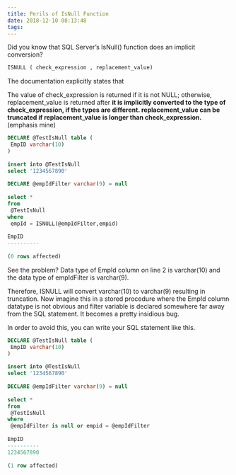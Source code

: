 ```yaml
---
title: Perils of IsNull Function
date: 2018-12-10 08:13:48
tags:
---
```

Did you know that SQL Server’s IsNull() function does an implicit conversion?

```sql
ISNULL ( check_expression , replacement_value)
```
The documentation explicitly states that

The value of check_expression is returned if it is not NULL; otherwise, replacement_value is returned after **it is implicitly converted to the type of check_expression, if the types are different. replacement_value can be truncated if replacement_value is longer than check_expression.** (emphasis mine)

```sql
DECLARE @TestIsNull table (  
 EmpID varchar(10)  
)  
  
insert into @TestIsNull  
select '1234567890'  
  
DECLARE @empIdFilter varchar(9) = null  
  
select *  
from   
 @TestIsNull   
where  
 empId = ISNULL(@empIdFilter,empid)  
  
EmpID  
----------  
  
(0 rows affected)  

```

See the problem? Data type of EmpId column on line 2 is varchar(10) and the data type of empIdFilter is varchar(9).

Therefore, ISNULL will convert varchar(10) to varchar(9) resulting in truncation. Now imagine this in a stored procedure where the EmpId column datatype is not obvious and filter variable is declared somewhere far away from the SQL statement. It becomes a pretty insidious bug.

In order to avoid this, you can write your SQL statement like this.

```sql
DECLARE @TestIsNull table (  
 EmpID varchar(10)  
)  
  
insert into @TestIsNull  
select '1234567890'  
  
DECLARE @empIdFilter varchar(9) = null  
  
select *  
from   
 @TestIsNull   
where   
 @empIdFilter is null or empid = @empIdFilter  
  
EmpID  
----------  
1234567890  
  
(1 row affected)  

```